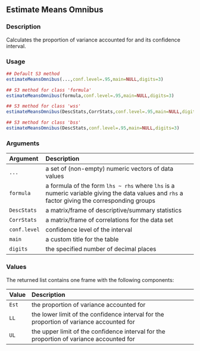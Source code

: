 ## Estimate Means Omnibus

### Description

Calculates the proportion of variance accounted for and its confidence interval.

### Usage

```r
## Default S3 method
estimateMeansOmnibus(...,conf.level=.95,main=NULL,digits=3)

## S3 method for class 'formula'
estimateMeansOmnibus(formula,conf.level=.95,main=NULL,digits=3)

## S3 method for class 'wss'
estimateMeansOmnibus(DescStats,CorrStats,conf.level=.95,main=NULL,digits=3)

## S3 method for class 'bss'
estimateMeansOmnibus(DescStats,conf.level=.95,main=NULL,digits=3)
```

### Arguments

Argument | Description
:-- | :--
```...``` | a set of (non-empty) numeric vectors of data values
```formula``` | a formula of the form `lhs ~ rhs` where `lhs` is a numeric variable giving the data values and `rhs` a factor giving the corresponding groups
```DescStats``` | a matrix/frame of descriptive/summary statistics
```CorrStats``` | a matrix/frame of correlations for the data set
```conf.level``` | confidence level of the interval
```main``` | a custom title for the table
```digits``` | the specified number of decimal places

### Values

The returned list contains one frame with the following components:

Value | Description
:-- | :--
```Est``` | the proportion of variance accounted for
```LL``` | the lower limit of the confidence interval for the proportion of variance accounted for
```UL``` | the upper limit of the confidence interval for the proportion of variance accounted for
